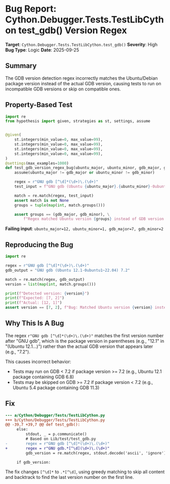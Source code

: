 # Bug Report: Cython.Debugger.Tests.TestLibCython test_gdb() Version Regex

**Target**: `Cython.Debugger.Tests.TestLibCython.test_gdb()`
**Severity**: High
**Bug Type**: Logic
**Date**: 2025-09-25

## Summary

The GDB version detection regex incorrectly matches the Ubuntu/Debian package version instead of the actual GDB version, causing tests to run on incompatible GDB versions or skip on compatible ones.

## Property-Based Test

```python
import re
from hypothesis import given, strategies as st, settings, assume


@given(
    st.integers(min_value=0, max_value=99),
    st.integers(min_value=0, max_value=99),
    st.integers(min_value=0, max_value=99),
    st.integers(min_value=0, max_value=99),
)
@settings(max_examples=1000)
def test_gdb_version_regex_bug(ubuntu_major, ubuntu_minor, gdb_major, gdb_minor):
    assume(ubuntu_major != gdb_major or ubuntu_minor != gdb_minor)

    regex = r"GNU gdb [^\d]*(\d+)\.(\d+)"
    test_input = f"GNU gdb (Ubuntu {ubuntu_major}.{ubuntu_minor}-0ubuntu1~22.04) {gdb_major}.{gdb_minor}"

    match = re.match(regex, test_input)
    assert match is not None
    groups = tuple(map(int, match.groups()))

    assert groups == (gdb_major, gdb_minor), \
        f"Regex matched Ubuntu version {groups} instead of GDB version ({gdb_major}, {gdb_minor})"
```

**Failing input**: `ubuntu_major=12, ubuntu_minor=1, gdb_major=7, gdb_minor=2`

## Reproducing the Bug

```python
import re

regex = r"GNU gdb [^\d]*(\d+)\.(\d+)"
gdb_output = "GNU gdb (Ubuntu 12.1-0ubuntu1~22.04) 7.2"

match = re.match(regex, gdb_output)
version = list(map(int, match.groups()))

print(f"Detected version: {version}")
print(f"Expected: [7, 2]")
print(f"Actual: [12, 1]")
assert version == [7, 2], f"Bug: Matched Ubuntu version {version} instead of GDB version [7, 2]"
```

## Why This Is A Bug

The regex `r"GNU gdb [^\d]*(\d+)\.(\d+)"` matches the first version number after "GNU gdb", which is the package version in parentheses (e.g., "12.1" in "(Ubuntu 12.1...)") rather than the actual GDB version that appears later (e.g., "7.2").

This causes incorrect behavior:
- Tests may run on GDB < 7.2 if package version >= 7.2 (e.g., Ubuntu 12.1 package containing GDB 6.8)
- Tests may be skipped on GDB >= 7.2 if package version < 7.2 (e.g., Ubuntu 5.4 package containing GDB 11.3)

## Fix

```diff
--- a/Cython/Debugger/Tests/TestLibCython.py
+++ b/Cython/Debugger/Tests/TestLibCython.py
@@ -39,7 +39,7 @@ def test_gdb():
     else:
         stdout, _ = p.communicate()
         # Based on Lib/test/test_gdb.py
-        regex = r"GNU gdb [^\d]*(\d+)\.(\d+)"
+        regex = r"GNU gdb.*[^\d](\d+)\.(\d+)"
         gdb_version = re.match(regex, stdout.decode('ascii', 'ignore'))

     if gdb_version:
```

The fix changes `[^\d]*` to `.*[^\d]`, using greedy matching to skip all content and backtrack to find the last version number on the first line.